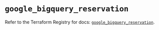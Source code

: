 # `google_bigquery_reservation`

Refer to the Terraform Registry for docs: [`google_bigquery_reservation`](https://registry.terraform.io/providers/hashicorp/google-beta/5.43.1/docs/resources/google_bigquery_reservation).
